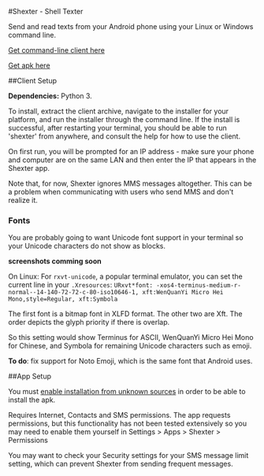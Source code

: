 #Shexter - Shell Texter

Send and read texts from your Android phone using your Linux or Windows command line.

[Get command-line client here](https://github.com/tetchel/Shexter/raw/master/shexter_client.tar.gz)

[Get apk here](https://github.com/tetchel/Shexter/raw/master/shexter/app/build/outputs/apk/shexter.apk)

##Client Setup

**Dependencies:** Python 3.

To install, extract the client archive, navigate to the installer for your platform, and run the installer through the command line. If the install is successful, after restarting your terminal, you should be able to run 'shexter' from anywhere, and consult the help for how to use the client.

On first run, you will be prompted for an IP address - make sure your phone and computer are on the same LAN and then enter the IP that appears in the Shexter app.

Note that, for now, Shexter ignores MMS messages altogether. This can be a problem when communicating with users who send MMS and don't realize it.

### Fonts

You are probably going to want Unicode font support in your terminal so your Unicode characters do not show as blocks.

**screenshots comming soon**

On Linux:
For `rxvt-unicode`, a popular terminal emulator, you can set the current line in your `.Xresources`:
`URxvt*font: -xos4-terminus-medium-r-normal--14-140-72-72-c-80-iso10646-1, xft:WenQuanYi Micro Hei Mono,style=Regular, xft:Symbola`

The first font is a bitmap font in XLFD format. The other two are Xft. The order depicts the glyph priority if there is overlap.

So this setting would show Terminus for ASCII, WenQuanYi Micro Hei Mono for Chinese, and Symbola for remaining Unicode characters such as emoji.

**To do**: fix support for Noto Emoji, which is the same font that Android uses.

##App Setup

You must [enable installation from unknown sources](http://www.androidcentral.com/allow-app-installs-unknown-sources) in order to be able to install the apk.

Requires Internet, Contacts and SMS permissions. The app requests permissions, but this functionality has not been tested extensively so you may need to enable them yourself in Settings > Apps > Shexter > Permissions

You may want to check your Security settings for your SMS message limit setting, which can prevent Shexter from sending frequent messages.
